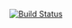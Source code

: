 [![Build Status](https://travis-ci.org/apeckham/tumbleweed.png?branch=master)](https://travis-ci.org/apeckham/tumbleweed)